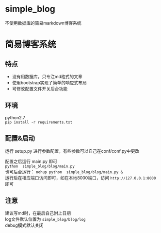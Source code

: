 # simple_blog
不使用数据库的简易markdown博客系统  

# 简易博客系统  

## 特点  
* 没有用数据库，只专注md格式的文章  
* 使用bootstrap实现了简单的响应式布局  
* 可修改配置文件开关后台功能  

## 环境  
python2.7  
`pip install -r requirements.txt`  

## 配置&启动  
运行 setup.py 进行参数配置，有些参数可以自己在conf/conf.py中更改  

配置之后运行 main.py 即可  
`python  simple_blog/blog/main.py`  
也可后台运行：
`nohup python  simple_blog/blog/main.py &`   
运行后在相应端口访问即可，如在本地8000端口，访问 `http://127.0.0.1:8000`即可  

## 注意
建议写md时，在最后自己附上日期  
log文件默认位置为 `simple_blog/blog/log`  
debug模式默认关闭  